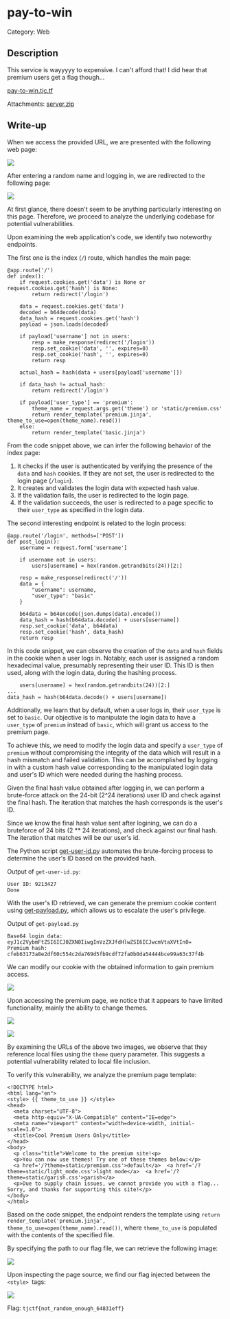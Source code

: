 # pay-to-win
Category: Web

## Description
This service is wayyyyy to expensive. I can't afford that! I did hear that premium users get a flag though...

[pay-to-win.tjc.tf](https://pay-to-win.tjc.tf/)

Attachments: [server.zip](attachments/server.zip)

## Write-up
When we access the provided URL, we are presented with the following web page:

![](solution/image1.png)

After entering a random name and logging in, we are redirected to the following page:

![](solution/image2.png)

At first glance, there doesn't seem to be anything particularly interesting on this page. Therefore, we proceed to analyze the underlying codebase for potential vulnerabilities.

Upon examining the web application's code, we identify two noteworthy endpoints.

The first one is the index (`/`) route, which handles the main page:

```
@app.route('/')
def index():
    if request.cookies.get('data') is None or request.cookies.get('hash') is None:
        return redirect('/login')

    data = request.cookies.get('data')
    decoded = b64decode(data)
    data_hash = request.cookies.get('hash')
    payload = json.loads(decoded)

    if payload['username'] not in users:
        resp = make_response(redirect('/login'))
        resp.set_cookie('data', '', expires=0)
        resp.set_cookie('hash', '', expires=0)
        return resp

    actual_hash = hash(data + users[payload['username']])

    if data_hash != actual_hash:
        return redirect('/login')

    if payload['user_type'] == 'premium':
        theme_name = request.args.get('theme') or 'static/premium.css'
        return render_template('premium.jinja', theme_to_use=open(theme_name).read())
    else:
        return render_template('basic.jinja')
```

From the code snippet above, we can infer the following behavior of the index page:
1. It checks if the user is authenticated by verifying the presence of the `data` and `hash` cookies. If they are not set, the user is redirected to the login page (`/login`).
2. It creates and validates the login data with expected hash value.
3. If the validation fails, the user is redirected to the login page.
4. If the validation succeeds, the user is redirected to a page specific to their `user_type` as specified in the login data.

The second interesting endpoint is related to the login process:

```
@app.route('/login', methods=['POST'])
def post_login():
    username = request.form['username']

    if username not in users:
        users[username] = hex(random.getrandbits(24))[2:]

    resp = make_response(redirect('/'))
    data = {
        "username": username,
        "user_type": "basic"
    }

    b64data = b64encode(json.dumps(data).encode())
    data_hash = hash(b64data.decode() + users[username])
    resp.set_cookie('data', b64data)
    resp.set_cookie('hash', data_hash)
    return resp
```

In this code snippet, we can observe the creation of the `data` and `hash` fields in the cookie when a user logs in. Notably, each user is assigned a random hexadecimal value, presumably representing their user ID. This ID is then used, along with the login data, during the hashing process.

```
    users[username] = hex(random.getrandbits(24))[2:]
...
data_hash = hash(b64data.decode() + users[username])
```

Additionally, we learn that by default, when a user logs in, their `user_type` is set to `basic`. Our objective is to manipulate the login data to have a `user_type` of `premium` instead of `basic`, which will grant us access to the premium page.

To achieve this, we need to modify the login data and specify a `user_type` of `premium` without compromising the integrity of the data which will result in a hash mismatch and failed validation. This can be accomplished by logging in with a custom hash value corresponding to the manipulated login data and user's ID which were needed during the hashing process.

Given the final hash value obtained after logging in, we can perform a brute-force attack on the 24-bit (2^24 iterations) user ID and check against the final hash. The iteration that matches the hash corresponds is the user's ID.


Since we know the final hash value sent after logining, we can do a bruteforce of 24 bits (2 ** 24 iterations), and check against our final hash. The iteration that matches will be our user's id.

The Python script [get-user-id.py](solution/get-user-id.py) automates the brute-forcing process to determine the user's ID based on the provided hash.

Output of `get-user-id.py`:

```
User ID: 9213427
Done
```

With the user's ID retrieved, we can generate the premium cookie content using [get-payload.py](solution/get-payload.py), which allows us to escalate the user's privilege.

Output of `get-payload.py`

```
Base64 login data: eyJ1c2VybmFtZSI6ICJ0ZXN0IiwgInVzZXJfdHlwZSI6ICJwcmVtaXVtIn0=
Premium hash: cfeb63173a8e2df60c554c2da769d5fb9cdf72fa0b0da54444bce99a63c37f4b
```

We can modify our cookie with the obtained information to gain premium access.

![](solution/image3.png)

Upon accessing the premium page, we notice that it appears to have limited functionality, mainly the ability to change themes.

![](solution/image4.png)

![](solution/image5.png)

By examining the URLs of the above two images, we observe that they reference local files using the `theme` query parameter. This suggests a potential vulnerability related to local file inclusion.

To verify this vulnerability, we analyze the premium page template:

```
<!DOCTYPE html>
<html lang="en">
<style> {{ theme_to_use }} </style>
<head>
  <meta charset="UTF-8">
  <meta http-equiv="X-UA-Compatible" content="IE=edge">
  <meta name="viewport" content="width=device-width, initial-scale=1.0">
  <title>Cool Premium Users Only</title>
</head>
<body>
  <p class="title">Welcome to the premium site!<p>
  <p>You can now use themes! Try one of these themes below:</p>
  <a href='/?theme=static/premium.css'>default</a>  <a href='/?theme=static/light_mode.css'>light mode</a>  <a href='/?theme=static/garish.css'>garish</a>
  <p>Due to supply chain issues, we cannot provide you with a flag... Sorry, and thanks for supporting this site!</p>
</body>
</html>
```

Based on the code snippet, the endpoint renders the template using `return render_template('premium.jinja', theme_to_use=open(theme_name).read())`, where `theme_to_use` is populated with the contents of the specified file.

By specifying the path to our flag file, we can retrieve the following image:

![](solution/image6.png)

Upon inspecting the page source, we find our flag injected between the `<style> `tags:

![](solution/image7.png)

Flag: `tjctf{not_random_enough_64831eff}`
